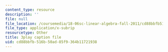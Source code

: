 ```yaml
---
content_type: resource
description: ''
file: null
file_location: /coursemedia/18-06sc-linear-algebra-fall-2011/cd88bbfb516b50ad85f9364b11721938_-eA2D_rIcNA.vtt
file_type: application/x-subrip
resourcetype: Other
title: 3play caption file
uid: cd88bbfb-516b-50ad-85f9-364b11721938
---
```

